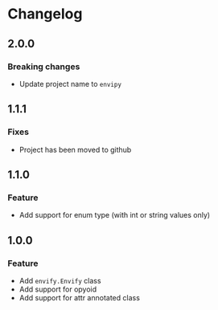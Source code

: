 # Changelog

## 2.0.0
### Breaking changes
- Update project name to `envipy`

## 1.1.1
### Fixes
- Project has been moved to github

## 1.1.0
### Feature
- Add support for enum type (with int or string values only)

## 1.0.0
### Feature

- Add `envify.Envify` class
- Add support for opyoid
- Add support for attr annotated class